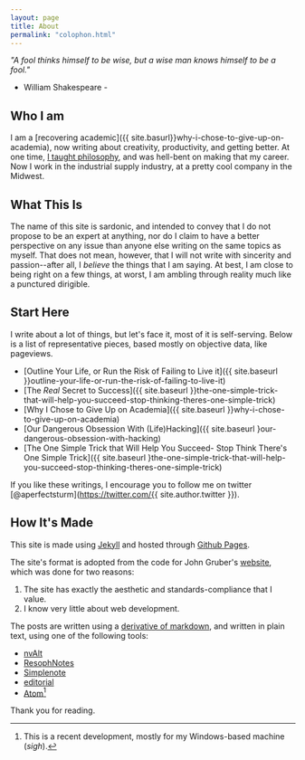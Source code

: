 ```yaml
---
layout: page
title: About
permalink: "colophon.html"
---
```


*"A fool thinks himself to be wise, but a wise man knows himself to be a fool."*

- William Shakespeare -

## Who I am

I am a [recovering academic]({{ site.basurl}}why-i-chose-to-give-up-on-academia), now writing about creativity, productivity, and getting better.  At one time, [I taught philosophy](http://mikesturm.weebly.com/philosophyteaching.html), and was hell-bent on making that my career. Now I work in the industrial supply industry, at a pretty cool company in the Midwest.

## What This Is

The name of this site is sardonic, and intended to convey that I do not propose to be an expert at anything, nor do I claim to have a better perspective on any issue than anyone else writing on the same topics as myself. That does not mean, however, that I will not write with sincerity and passion--after all, I *believe* the things that I am saying. At best, I am close to being right on a few things, at worst, I am ambling through reality much like a punctured dirigible.

## Start Here

I write about a lot of things, but let's face it, most of it is self-serving. Below is a list of representative pieces, based mostly on objective data, like pageviews.

* [Outline Your Life, or Run the Risk of Failing to Live it]({{ site.baseurl }}outline-your-life-or-run-the-risk-of-failing-to-live-it)
* [The *Real* Secret to Success]({{ site.baseurl }}the-one-simple-trick-that-will-help-you-succeed-stop-thinking-theres-one-simple-trick)
* [Why I Chose to Give Up on Academia]({{ site.baseurl }}why-i-chose-to-give-up-on-academia)
* [Our Dangerous Obsession With (Life)Hacking]({{ site.baseurl }our-dangerous-obsession-with-hacking)
* [The One Simple Trick that Will Help You Succeed- Stop Think There's One Simple Trick]({{ site.baseurl }the-one-simple-trick-that-will-help-you-succeed-stop-thinking-theres-one-simple-trick)

If you like these writings, I encourage you to follow me on twitter [@aperfectsturm](https://twitter.com/{{ site.author.twitter }}).


## How It's Made

This site is made using [Jekyll](http://jekyllrb.com) and hosted through [Github Pages](https://pages.github.com/).

The site's format is adopted from the code for John Gruber's [website](http://daringfireball.net), which was done for two reasons:

1. The site has exactly the aesthetic and standards-compliance that I value.
2. I know very little about web development.

The posts are written using a [derivative of markdown](http://kramdown.gettalong.org/), and written in plain text, using one of the following tools:

- [nvAlt](http://brettterpstra.com/projects/nvalt/)
- [ResophNotes](http://www.resoph.com/ResophNotes/Welcome.html)
- [Simplenote](http://simplenote.com/)
- [editorial](http://omz-software.com/editorial/)
- [Atom](https://atom.io/)[^1]


Thank you for reading.

<!--- Divider for footnotes --->

[^1]: This is a recent development, mostly for my Windows-based machine (*sigh*).
